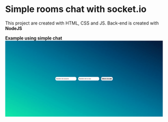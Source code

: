 # Simple rooms chat with socket.io

This project are created with HTML, CSS and JS. Back-end is created with **NodeJS**

**Example using simple chat**
![GIF using simple rooms chat](https://github.com/EladioRocha/Chat-socketio/blob/main/examples/result-1.gif?raw=true)
